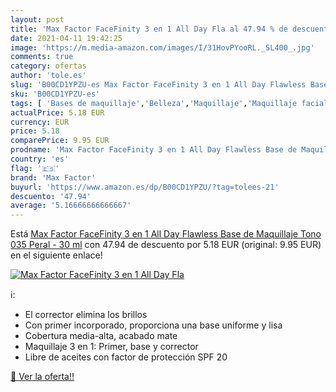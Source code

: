 ```yaml
---
layout: post
title: 'Max Factor FaceFinity 3 en 1 All Day Fla al 47.94 % de descuento'
date: 2021-04-11 19:42:25
image: 'https://m.media-amazon.com/images/I/31HovPYooRL._SL400_.jpg'
comments: true
category: ofertas
author: 'tole.es'
slug: 'B00CD1YPZU-es Max Factor FaceFinity 3 en 1 All Day Flawless Base de...'
sku: 'B00CD1YPZU-es'
tags: [ 'Bases de maquillaje','Belleza','Maquillaje','Maquillaje facial','factor','max','max factor', ]
actualPrice: 5.18 EUR
currency: EUR
price: 5.18
comparePrice: 9.95 EUR
prodname: 'Max Factor FaceFinity 3 en 1 All Day Flawless Base de Maquillaje Tono 035 Peral - 30 ml'
country: 'es'
flag: '🇪🇸'
brand: 'Max Factor'
buyurl: 'https://www.amazon.es/dp/B00CD1YPZU/?tag=tolees-21'
descuento: '47.94'
average: '5.16666666666667'
---
```


Está [Max Factor FaceFinity 3 en 1 All Day Flawless Base de Maquillaje Tono 035 Peral - 30 ml](https://www.amazon.es/dp/B00CD1YPZU/?tag=tolees-21) con 47.94 de descuento por 5.18 EUR (original: 9.95 EUR) en el siguiente enlace!

[![Max Factor FaceFinity 3 en 1 All Day Fla](https://m.media-amazon.com/images/I/31HovPYooRL._SL400_.jpg)](https://www.amazon.es/dp/B00CD1YPZU/?tag=tolees-21)

ℹ️:

- El corrector elimina los brillos
- Con primer incorporado, proporciona una base uniforme y lisa
- Cobertura media-alta, acabado mate
- Maquillaje 3 en 1: Primer, base y corrector
- Libre de aceites con factor de protección SPF 20

[🛒 Ver la oferta!!](https://www.amazon.es/dp/B00CD1YPZU/?tag=tolees-21)
